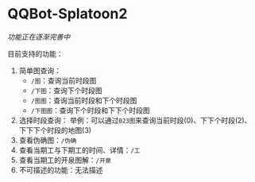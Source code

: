 # QQBot-Splatoon2

*功能正在逐渐完善中*

目前支持的功能：

1. 简单图查询：
   - `/图`：查询当前时段图
   - `/下图`：查询下个时段图
   - `/图图`：查询当前时段和下个时段图
   - `/下图图`：查询下个时段和下下个时段图
2. 选择时段查询： 举例：可以通过`023图`来查询当前时段(0)、下下个时段(2)、下下下个时段的地图(3)
3. 查看伪确图：`/伪确`
4. 查看当期工与下期工的时间、详情：`/工`
5. 查看当期工的开泉图解：`/开泉`
6. 不可描述的功能：无法描述

